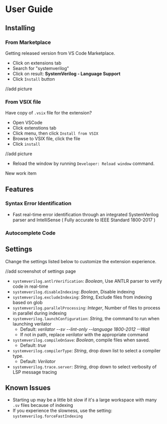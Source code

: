 # User Guide



## Installing 
### From Marketplace
Getting released version from VS Code Marketplace.
- Click on extensions tab
- Search for "systemverilog"
- Click on result: **SystemVerilog - Language Support**
- Click `Install` button

//add picture
### From VSIX file
Have copy of `.vsix` file for the extension? 
- Open VSCode
- Click extenstions tab
- Click menu, then click `Install from VSIX`
- Browse to VSIX file, click the file
- Click `install`

//add picture
-  Reload the window by running  `Developer: Reload window`  command.

New work item

## Features
### Syntax Error Identification
- Fast real-time error identification through an integrated SystemVerilog parser and IntelliSense ( Fully accurate to IEEE Standard 1800-2017 )
### Autocomplete Code

## Settings
Change the settings listed below to customize the extension experience.

//add screenshot of settings page 
-  `systemverilog.antlrVerification`: _Boolean_, Use ANTLR parser to verify code in real-time
-  `systemverilog.disableIndexing`: _Boolean_, Disable indexing
-  `systemverilog.excludeIndexing`: _String_, Exclude files from indexing based on glob
-  `systemverilog.parallelProcessing`: _Integer_, Number of files to process in parallel during indexing
-  `systemverilog.launchConfiguration`: _String_, the command to run when launching verilator
	* Default: _verilator --sv --lint-only --language 1800-2012 --Wall_
	* If not in path, replace _verilator_ with the appropriate command
-  `systemverilog.compileOnSave`: _Boolean_, compile files when saved.
	* Default: *true*
-  `systemverilog.compilerType`: _String_, drop down list to select a compiler type.
	* Default: *Verilator*
-  `systemverilog.trace.server`: _String_, drop down to select verbosity of LSP message tracing

## Known Issues

- Starting up may be a little bit slow if it's a large workspace with many `.sv` files because of indexing
- If you experience the slowness, use the setting: `systemverilog.forceFastIndexing`